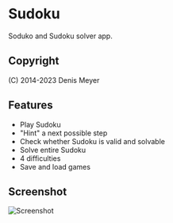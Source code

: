 # Sudoku

Soduko and Sudoku solver app.

## Copyright

(C) 2014-2023 Denis Meyer

## Features

* Play Sudoku
* "Hint" a next possible step
* Check whether Sudoku is valid and solvable
* Solve entire Sudoku
* 4 difficulties
* Save and load games

## Screenshot

![Screenshot](img/screenshot.png?raw=true)
